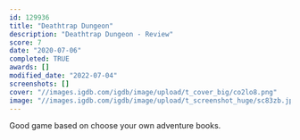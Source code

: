 ```yaml
---
id: 129936
title: "Deathtrap Dungeon"
description: "Deathtrap Dungeon - Review"
score: 7
date: "2020-07-06"
completed: TRUE
awards: []
modified_date: "2022-07-04"
screenshots: []
cover: "//images.igdb.com/igdb/image/upload/t_cover_big/co2lo8.png"
image: "//images.igdb.com/igdb/image/upload/t_screenshot_huge/sc83zb.jpg"
---
```

Good game based on choose your own adventure books.